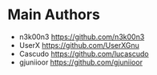 # Main Authors

- n3k00n3   <https://github.com/n3k00n3>
- UserX     <https://github.com/UserXGnu>
- Cascudo   <https://github.com/lucascudo>
- gjuniioor <https://github.com/gjuniioor>